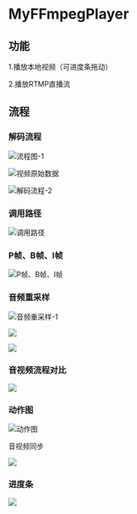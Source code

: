 # MyFFmpegPlayer
## 功能

1.播放本地视频（可进度条拖动）

2.播放RTMP直播流



## 流程

### 解码流程

![流程图-1](res\pic_1.png)

![视频原始数据](res\pic_6.png)

![解码流程-2](res\pic_9.png)

### 调用路径

![调用路径](res\pic_10.png)

### P帧、B帧、I帧

![P帧、B帧、I帧](res\pic_7.png)

### 音频重采样

![音频重采样-1](res\pic_8.png)

![](res\pic_12.png)

![](res\pic_11.png)

### 音视频流程对比

![](res\pic_13.png)

### 动作图

![动作图](res\pic_14.png)

音视频同步

![](res\pic_15.png)

### 进度条

![](res\pic_16.png)